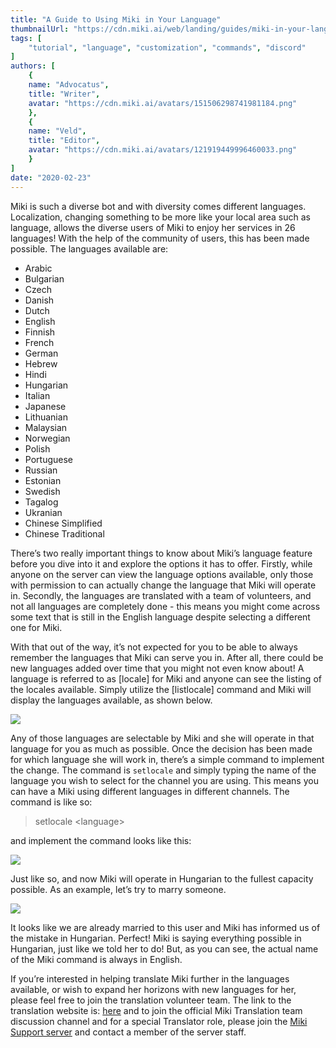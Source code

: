 ```yaml
---
title: "A Guide to Using Miki in Your Language"
thumbnailUrl: "https://cdn.miki.ai/web/landing/guides/miki-in-your-language.png"
tags: [
    "tutorial", "language", "customization", "commands", "discord"
]
authors: [
	{
	name: "Advocatus",
	title: "Writer",
	avatar: "https://cdn.miki.ai/avatars/151506298741981184.png"
	},
	{
	name: "Veld",
	title: "Editor",
	avatar: "https://cdn.miki.ai/avatars/121919449996460033.png"
	}
]
date: "2020-02-23"
---
```


Miki is such a diverse bot and with diversity comes different languages. Localization, changing something to be more like your local area such as language, allows the diverse users of Miki to enjoy her services in 26 languages! With the help of the community of users, this has been made possible. The languages available are:

- Arabic
- Bulgarian
- Czech
- Danish
- Dutch
- English
- Finnish
- French
- German
- Hebrew
- Hindi
- Hungarian
- Italian
- Japanese
- Lithuanian
- Malaysian
- Norwegian
- Polish
- Portuguese
- Russian
- Estonian
- Swedish
- Tagalog
- Ukranian
- Chinese Simplified
- Chinese Traditional

There’s two really important things to know about Miki’s language feature before you dive into it and explore the options it has to offer. Firstly, while anyone on the server can view the language options available, only those with permission to can actually change the language that Miki will operate in. Secondly, the languages are translated with a team of volunteers, and not all languages are completely done - this means you might come across some text that is still in the English language despite selecting a different one for Miki.

With that out of the way, it’s not expected for you to be able to always remember the languages that Miki can serve you in. After all, there could be new languages added over time that you might not even know about! A language is referred to as [locale] for Miki and anyone can see the listing of the locales available. Simply utilize the [listlocale] command and Miki will display the languages available, as shown below.

![](https://cdn-w.miki.ai/landing/guides/localization/language-1.png)

Any of those languages are selectable by Miki and she will operate in that language for you as much as possible. Once the decision has been made for which language she will work in, there’s a simple command to implement the change. The command is `setlocale` and simply typing the name of the language you wish to select for the channel you are using. This means you can have a Miki using different languages in different channels. The command is like so:

> setlocale &lt;language>

and implement the command looks like this:

![](https://cdn-w.miki.ai/landing/guides/localization/language-2.png)

Just like so, and now Miki will operate in Hungarian to the fullest capacity possible. As an example, let’s try to marry someone.

![](https://cdn-w.miki.ai/landing/guides/localization/language-3.png)

It looks like we are already married to this user and Miki has informed us of the mistake in Hungarian. Perfect! Miki is saying everything possible in Hungarian, just like we told her to do! But, as you can see, the actual name of the Miki command is always in English.

If you’re interested in helping translate Miki further in the languages available, or wish to expand her horizons with new languages for her, please feel free to join the translation volunteer team. The link to the translation website is: [here](https://poeditor.com/join/project/FIv7NBIReD) and to join the official Miki Translation team discussion channel and for a special Translator role, please join the [Miki Support server](https://discord.gg/39Xpj7K) and contact a member of the server staff.
